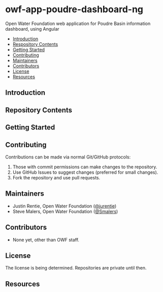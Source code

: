 # owf-app-poudre-dashboard-ng
Open Water Foundation web application for Poudre Basin information dashboard,
using Angular

* [Introduction](#introduction)
* [Respository Contents](#repository_contents)
* [Getting Started](#getting-started)
* [Contributing](#contributing)
* [Maintainers](#maintainers)
* [Contributors](#contributors)
* [License](#license)
* [Resources](#resources)

## Introduction ##

## Repository Contents ##

## Getting Started ##

## Contributing ##
Contributions can be made via normal Git/GitHub protocols:

1. Those with commit permissions can make changes to the repository.
2. Use GitHub Issues to suggest changes (preferred for small changes).
3. Fork the repository and use pull requests.

## Maintainers ##
* Justin Rentie, Open Water Foundation ([@jurentie](https://github.com/jurentie))
* Steve Malers, Open Water Foundation ([@Smalers](https://github.com/smalers))

## Contributors ##
* None yet, other than OWF staff.

## License ##
The license is being determined. Repositories are private until then.

## Resources ##
